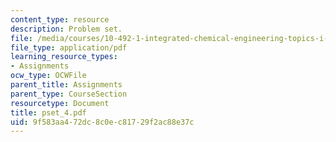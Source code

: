 ```yaml
---
content_type: resource
description: Problem set.
file: /media/courses/10-492-1-integrated-chemical-engineering-topics-i-process-control-by-design-fall-2004/9f583aa472dc8c0ec81729f2ac88e37c_pset_4.pdf
file_type: application/pdf
learning_resource_types:
- Assignments
ocw_type: OCWFile
parent_title: Assignments
parent_type: CourseSection
resourcetype: Document
title: pset_4.pdf
uid: 9f583aa4-72dc-8c0e-c817-29f2ac88e37c
---
```

